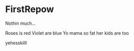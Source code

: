 # FirstRepow
Nothin much...

Roses is red
Violet are blue
Yo mama so fat
her kids are too

yehesskilll
